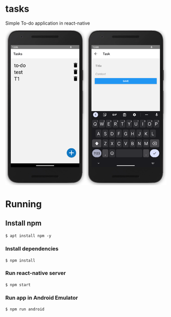 # tasks

Simple To-do application in react-native

![alt tasks](https://github.com/Husseinfo/tasks/blob/master/tasks.png?raw=true)

# Running

## Install npm

`$ apt install npm -y`

### Install dependencies

`$ npm install`

### Run react-native server

`$ npm start`

### Run app in Android Emulator

`$ npm run android`
